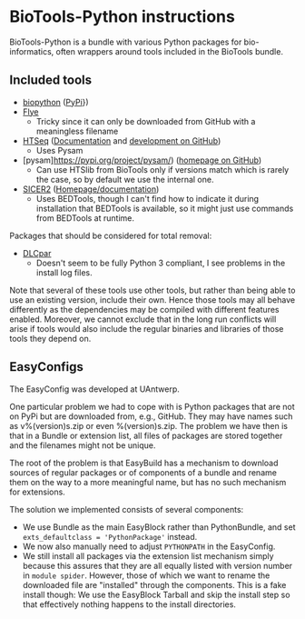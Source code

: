 # BioTools-Python instructions

BioTools-Python is a bundle with various Python packages for bio-informatics, 
often wrappers around tools included in the BioTools bundle.

## Included tools

* [biopython](https://biopython.org/) ([PyPi](https://pypi.org/project/biopython/)})
* [Flye](https://github.com/fenderglass/Flye)
    * Tricky since it can only be downloaded from GitHub with a meaningless filename
* [HTSeq](https://pypi.org/project/HTSeq/) ([Documentation](https://htseq.readthedocs.io/) 
  and [development on GitHub](https://github.com/htseq/htseq))
    * Uses Pysam
* [pysam]https://pypi.org/project/pysam/) ([homepage on GitHub](https://github.com/pysam-developers/pysam))
    * Can use HTSlib from BioTools only if versions match which is rarely the case,
      so by default we use the internal one.
* [SICER2](https://pypi.org/project/SICER2/) ([Homepage/documentation](https://zanglab.github.io/SICER2/))
    * Uses BEDTools, though I can't find how to indicate it during installation that
      BEDTools is available, so it might just use commands from BEDTools at runtime.

Packages that should be considered for total removal:
* [DLCpar](https://www.cs.hmc.edu/~yjw/software/dlcpar/)
    * Doesn't seem to be fully Python 3 compliant, I see problems in the install 
      log files.

Note that several of these tools use other tools, but rather than being able to use 
an existing version, include their own. Hence those tools may all behave differently 
as the dependencies may be compiled with different features enabled. Moreover, we cannot 
exclude that in the long run conflicts will arise if tools would also include the regular 
binaries and libraries of those tools they depend on.

## EasyConfigs

The EasyConfig was developed at UAntwerp.

One particular problem we had to cope with is Python packages that are not on PyPi 
but are downloaded from, e.g., GitHub. They may have names such as v%(version)s.zip
or even %(version)s.zip. The problem we have then is that in a Bundle or extension
list, all files of packages are stored together and the filenames might not be unique.

The root of the problem is that EasyBuild has a mechanism to download sources of
regular packages or of components of a bundle and rename them on the way to a more 
meaningful name, but has no such mechanism for extensions.

The solution we implemented consists of several components:
* We use Bundle as the main EasyBlock rather than PythonBundle, and set
  `exts_defaultclass = 'PythonPackage'` instead.
* We now also manually need to adjust `PYTHONPATH` in the EasyConfig.
* We still install all packages via the extension list mechanism simply because this 
  assures that they are all equally listed with version number in `module spider`.
  However, those of which we want to rename the downloaded file are "installed"
  through the components. This is a fake install though: We use the EasyBlock Tarball
  and skip the install step so that effectively nothing happens to the install
  directories.
